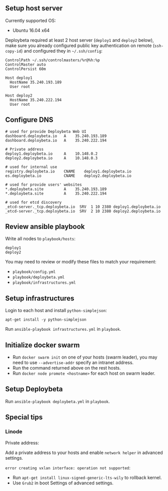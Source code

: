 ## Setup host server

Currently supported OS:

- Ubuntu 16.04 x64

Deploybeta required at least 2 host server (`deploy1` and `deploy2` below), make sure you already configured public key authentication on remote (`ssh-copy-id`) and configured they in `~/.ssh/config`:

```
ControlPath ~/.ssh/controlmasters/%r@%h:%p
ControlMaster auto
ControlPersist 60m

Host deploy1
  HostName 35.240.193.189
  User root

Host deploy2
  HostName 35.240.222.194
  User root
```

## Configure DNS

```
# used for provide Deploybeta Web UI
dashboard.deploybeta.io   A    35.240.193.189
dashboard.deploybeta.io   A    35.240.222.194

# Private address
deploy1.deploybeta.io     A    10.148.0.2
deploy2.deploybeta.io     A    10.148.0.3

# used for internal use
registry.deploybeta.io    CNAME    deploy1.deploybeta.io
es.deploybeta.io          CNAME    deploy2.deploybeta.io

# used for provide users' websites
*.deploybeta.site         A    35.240.193.189
*.deploybeta.site         A    35.240.222.194

# used for etcd discovery
_etcd-server._tcp.deploybeta.io  SRV  1 10 2380 deploy1.deploybeta.io
_etcd-server._tcp.deploybeta.io  SRV  2 10 2380 deploy2.deploybeta.io
```

## Review ansible playbook

Write all nodes to `playbook/hosts`:

```
deploy1
deploy2
```

You may need to review or modify these files to match your requirement:

- `playbook/config.yml`
- `playbook/deploybeta.yml`
- `playbook/infrastructures.yml`

## Setup infrastructures

Login to each host and install `python-simplejson`:

```
apt-get install -y python-simplejson
```

Run `ansible-playbook infrastructures.yml` in `playbook`.

## Initialize docker swarm

- Run `docker swarm init` on one of your hosts (swarm leader), you may need to use `--advertise-addr` specify an intranet address.
- Run the command returned above on the rest hosts.
- Run `docker node promote <hostname>` for each host on swarm leader.

## Setup Deploybeta

Run `ansible-playbook deploybeta.yml` in `playbook`.

## Special tips

### Linode

Private address:

Add a private address to your hosts and enable `network helper` in advanced settings.

`error creating vxlan interface: operation not supported`:

- Run `apt-get install linux-signed-generic-lts-wily` to rollback kernel.
- Use `Grub2` in boot Settings of advanced settings.
